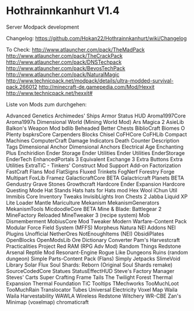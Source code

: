 Hothrainnkanhurt V1.4
================

Server Modpack development

Changelog: https://github.com/Hokan22/Hothrainnkanhurt/wiki/Changelog

To Check:
http://www.atlauncher.com/pack/TheMadPack
http://www.atlauncher.com/pack/TheCrackPack
http://www.atlauncher.com/pack/DNSTechpack
http://www.atlauncher.com/pack/BevosTechPack
http://www.atlauncher.com/pack/NaturalMagic
http://www.technicpack.net/modpack/details/ultra-modded-survival-pack.266012
http://minecraft-de.gamepedia.com/Mod/Hexxit
http://www.technicpack.net/hexxit#

Liste von Mods zum durchgehen:

Advanced Genetics
Archimedes' Ships
Armor Status HUD
Aroma1997Core
Aroma1997s Dimensional World (Mining World Mod)
Ars Magica 2
AsieLib
Balkon's Weapon Mod
bdlib
Beheaded
Better Chests
BiblioCraft
Biomes O Plenty
bspkrsCore
Carpenders Blocks
Chisel
CoFHCore
CoFHLib
Compact Machines
ComputerCraft
Damage Indicators
Death Counter
Description Tags
Dimensional Anchor
Dimensional Anchors
Electrical Age
Enchanting Plus
Enchiridion
Ender Storage
Ender Utilities
Ender Utilities
EnderStorage
EnderTech
EnhancedPortals 3
Equivalent Exchange 3
Extra Buttons
Extra Utilities
ExtraTiC - Tinkers' Construct Mod Support Add-on
Factorization
FastCraft
Flans Mod
FlatSigns
Fluxed Trinkets
FogNerf
Forestry
Forge Multipart
FoxLib
Framez
GalacticraftCore BETA
Galactricraft Planets BETA
Gendustry
Grave Stones
Growthcraft
Hardcore Ender Expansion
Hardcore Questing Mode
Hat Stands
Hats
hats for Hats mod
Hex Wool
iChun Util
Immibis Core
Inventory Tweaks
InvisibLights
Iron Chests 2
Jabba
Liquid XP
Lite Loader
Mantle
Mariculture
Mekanism
MekanismGenerators
MekanismTools
MicdoodleCore BETA
Mine & Blade: Battlegear 2
MineFactory Reloaded
MineTweaker 3 (recipe system)
Mob Dismemberment
MobiusCore
Mod Tweaker
Modern Warfare-Content Pack
Modular Force Field System (MFFS)
Morpheus
Natura
NEI Addons
NEI Plugins Unofficial
NetherOres
NotEnoughItems (NEI)
ObsidiPlates
OpenBlocks
OpenModsLib
Ore Dictionary Converter
Pam's Harvestcraft
Practicalities
Project Red
RAM (RPG Adv Mod)
Random Things
Redstone Arsenal
Reptile Mod
Resonant-Engine
Rogue Like Dungeons
Ruins (random dungeon)
Simple Parts-Content Pack (Flans)
Simply Jetpacks
SlimeVoid Library
Solar Flux
Soul Shards: Reborn (Original Soul Shards remake)
SourceCodedCore
Statues
StatusEffectHUD
Steve's Factory Manager
Steves' Carts
Super Crafting Frame
Tails
The Twilight Forest
Thermal Expansion
Thermal Foundation
TiC Tooltips
TMechworks
TooMuchLoot
TooMuchRain
Translocator
Tubes
Universal Electricity
Voxel Map
Waila
Waila Harvestability
WAWLA
Wireless Redstone
Witchery
WR-CBE
Zan's Minimap (voxelmap)
chromaticraft
